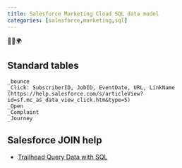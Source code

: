 ```yaml
---
title: Salesforce Marketing Cloud SQL data model
categories: [salesforce,marketing,sql]
---
```


<p class="text-center">🐍👑🌍</p>

<!--more-->

## Standard tables
```console
_bounce
_Click: SubscriberID, JobID, EventDate, URL, LinkName (https://help.salesforce.com/s/articleView?id=sf.mc_as_data_view_click.htm&type=5)
_Open
_Complaint
_Journey
```
## Salesforce JOIN help

- [Trailhead Query Data with SQL](https://trailhead.salesforce.com/fr/content/learn/modules/marketing-cloud-data-management/query-data-with-sql)
